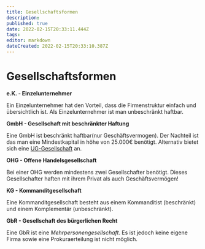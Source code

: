 ```yaml
---
title: Gesellschaftsformen
description: 
published: true
date: 2022-02-15T20:33:11.444Z
tags: 
editor: markdown
dateCreated: 2022-02-15T20:33:10.387Z
---
```


# Gesellschaftsformen

**e.K. - Einzelunternehmer**

Ein Einzelunternehmer hat den Vorteil, dass die Firmenstruktur einfach
und übersichtlich ist. Als Einzelunternehmer ist man unbeschränkt
haftbar.

**GmbH - Gesellschaft mit beschränkter Haftung**

Eine GmbH ist beschränkt haftbar(nur Geschäftsvermogen). Der Nachteil
ist das man eine Mindestkapital in höhe von 25.000€ benötigt. Alternativ
bietet sich eine [UG-Gesellschaft](https://www.existenzgruender.de/DE/Gruendung-vorbereiten/Rechtsformen/UG-haftungsbeschraenkt/inhalt.html) an.

**OHG - Offene Handelsgesellschaft**

Bei einer OHG werden mindestens zwei Gesellschafter benötigt. Dieses
Gesellschafter haften mit ihrem Privat als auch Geschäftsvermögen!

**KG - Kommanditgesellschaft**

Eine Kommanditgesellschaft besteht aus einem Kommanditist (beschränkt)
und einem Komplementär (unbeschränkt).

**GbR - Gesellschaft des bürgerlichen Recht**

Eine GbR ist eine *Mehrpersonengesellschaft*. Es ist jedoch keine eigene
Firma sowie eine Prokuraerteilung ist nicht möglich.